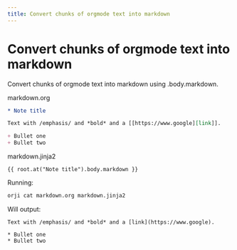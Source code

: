 ```yaml
---
title: Convert chunks of orgmode text into markdown
---
```

# Convert chunks of orgmode text into markdown


Convert chunks of orgmode text into markdown using .body.markdown.





markdown.org
```org
* Note title

Text with /emphasis/ and *bold* and a [[https://www.google][link]].

+ Bullet one
+ Bullet two

```


markdown.jinja2
```jinja2
{{ root.at("Note title").body.markdown }}

```




Running:
```bash
orji cat markdown.org markdown.jinja2
```

Will output:
```
Text with /emphasis/ and *bold* and a [link](https://www.google).

* Bullet one
* Bullet two

```

